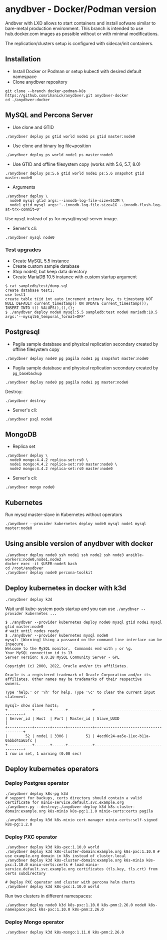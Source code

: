 # anydbver - Docker/Podman version

Andbver with LXD allows to start containers and install sofware similar to bare-metal production environment.
This branch is intended to use hub.docker.com images as possible without or with minimal modifications.

The replication/clusters setup is configured with sidecar/init containers.

## Installation
* Install Docker or Podman or setup kubectl with desired default namespace
* Clone anydbver repository
```
git clone --branch docker-podman-k8s https://github.com/ihanick/anydbver.git anydbver-docker
cd ./anydbver-docker
```

## MySQL and Percona Server
* Use clone and GTID

```
./anydbver deploy ps gtid world node1 ps gtid master:node0
```

* Use clone and binary log file+position

```
./anydbver deploy ps world node1 ps master:node0
```

* Use GTID and offline filesystem copy (works with 5.6, 5.7, 8.0)

```
./anydbver deploy ps:5.6 gtid world node1 ps:5.6 snapshot gtid master:node0
```

* Arguments
```
./anydbver deploy \
  node0 mysql gtid args:--innodb-log-file-size=512M \
  node1 gtid mysql args:'--innodb-log-file-size=1G --innodb-flush-log-at-trx-commit=0'
```

Use `mysql` instead of `ps` for mysql/mysql-server image.

* Server's cli:
```
./anydbver mysql node0
```

### Test upgrades
  * Create MySQL 5.5 instance 
  * Create custom sample database
  * Stop node0, but keep data directory
  * Create MariaDB 10.5 instance with custom startup argument
```
$ cat sampledb/test/dump.sql 
create database test1;
use test1
create table t(id int auto_increment primary key, ts timestamp NOT NULL DEFAULT current_timestamp() ON UPDATE current_timestamp());
INSERT INTO t() VALUES(),(),();
$ ./anydbver deploy node0 mysql:5.5 sampledb:test node0 mariadb:10.5 args:'--mysql56_temporal_format=OFF'
```

## Postgresql

* Pagila sample database and physical replication secondary created by offline filesystem copy
```
./anydbver deploy node0 pg pagila node1 pg snapshot master:node0
```

* Pagila sample database and physical replication secondary created by `pg_basebackup`
```
./anydbver deploy node0 pg pagila node1 pg master:node0
```
Destroy:
```
./anydbver destroy
```

* Server's cli:
```
./anydbver psql node0
```

## MongoDB
* Replica set
```
./anydbver deploy \
  node0 mongo:4.4.2 replica-set:rs0 \
  node1 mongo:4.4.2 replica-set:rs0 master:node0 \
  node2 mongo:4.4.2 replica-set:rs0 master:node0
```

* Server's cli:
```
./anydbver mongo node0
```

## Kubernetes

Run mysql master-slave in Kubernetes without operators
```
./anydbver --provider kubernetes deploy node0 mysql node1 mysql master:node0
```

## Using ansible version of anydbver with docker
```
./anydbver deploy node0 ssh node1 ssh node2 ssh node3 ansible-workers:node0,node1,node2
docker exec -it $USER-node3 bash
cd /root/anydbver
./anydbver deploy node0 percona-toolkit
```

## Deploy kubernetes in docker with k3d
```
./anydbver deploy k3d
```
Wait until kube-system pods startup and you can use `./anydbver --provider kubernetes ...`
```
$ ./anydbver --provider kubernetes deploy node0 mysql gtid node1 mysql gtid master:node0
# wait until nodes ready
$ ./anydbver --provider kubernetes mysql node0
mysql: [Warning] Using a password on the command line interface can be insecure.
Welcome to the MySQL monitor.  Commands end with ; or \g.
Your MySQL connection id is 13
Server version: 8.0.28 MySQL Community Server - GPL

Copyright (c) 2000, 2022, Oracle and/or its affiliates.

Oracle is a registered trademark of Oracle Corporation and/or its
affiliates. Other names may be trademarks of their respective
owners.

Type 'help;' or '\h' for help. Type '\c' to clear the current input statement.

mysql> show slave hosts;
+-----------+-------+------+-----------+--------------------------------------+
| Server_id | Host  | Port | Master_id | Slave_UUID                           |
+-----------+-------+------+-----------+--------------------------------------+
|        52 | node1 | 3306 |        51 | 4ecd6c24-aa5e-11ec-b11a-0abbd41a65fc |
+-----------+-------+------+-----------+--------------------------------------+
1 row in set, 1 warning (0.00 sec)
```

## Deploy kubernetes operators
### Deploy Postgres operator
```
./anydbver deploy k8s-pg k3d
# support for backups, certs directory should contain a valid certificate for minio-service.default.svc.example.org
./anydbver.py --destroy;./anydbver deploy k3d k8s-cluster-domain:example.org k8s-minio k8s-pg:1.1.0 minio-certs:certs pagila
```

```
./anydbver deploy k3d k8s-minio cert-manager minio-certs:self-signed k8s-pg:1.2.0
```

### Deploy PXC operator
```
./anydbver deploy k3d k8s-pxc:1.10.0 world
./anydbver deploy k3d k8s-cluster-domain:example.org k8s-pxc:1.10.0 # use example.org domain in k8s instead of cluster.local
./anydbver deploy k3d k8s-cluster-domain:example.org k8s-minio k8s-pxc:1.10.0 minio-certs:certs # load minio-service.default.svc.example.org certificates (tls.key, tls.crt) from certs subdirectory

# Deploy PXC operator and cluster with percona helm charts
./anydbver deploy k3d k8s-pxc:1.10.0 world
```

Run two clusters in different namespaces:
```
./anydbver deploy node0 k3d k8s-pxc:1.10.0 k8s-pmm:2.26.0 node0 k8s-namespace:pxc1 k8s-pxc:1.10.0 k8s-pmm:2.26.0
```

### Deploy Mongo operator
```
./anydbver deploy k3d k8s-mongo:1.11.0 k8s-pmm:2.26.0
```
